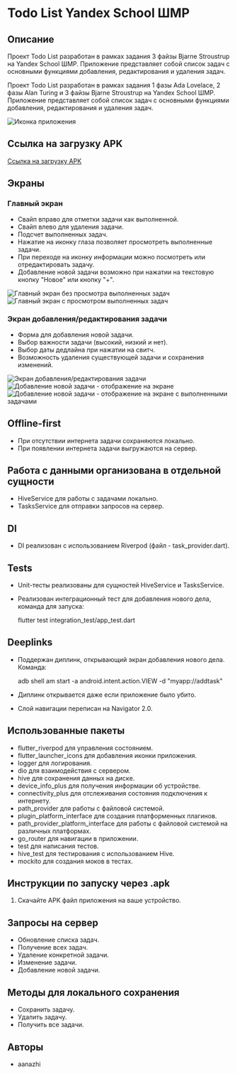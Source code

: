 # Todo List Yandex School ШМР

## Описание
Проект Todo List разработан в рамках задания 3 файзы Bjarne Stroustrup на Yandex School ШМР. Приложение представляет собой список задач с основными функциями добавления, редактирования и удаления задач.

Проект Todo List разработан в рамках задания 1 фазы Ada Lovelace, 2 фазы Alan Turing и 3 файзы Bjarne Stroustrup на Yandex School ШМР. Приложение представляет собой список задач с основными функциями добавления, редактирования и удаления задач.


![Иконка приложения](images/app_icon.png)


## Ссылка на загрузку APK
[Ссылка на загрузку APK](https://drive.google.com/drive/folders/1hYPP6himZ4ATtqFptFuLJqauGp4bg3lD?usp=sharing)

## Экраны

### Главный экран
- Свайп вправо для отметки задачи как выполненной.
- Свайп влево для удаления задачи.
- Подсчет выполненных задач.
- Нажатие на иконку глаза позволяет просмотреть выполненные задачи.
- При переходе на иконку информации можно посмотреть или отредактировать задачу.
- Добавление новой задачи возможно при нажатии на текстовую кнопку "Новое" или кнопку "+".

![Главный экран без просмотра выполненных задач](images/image_5.png)
![Главный экран с просмотром выполненных задач](images/image_6.png)

### Экран добавления/редактирования задачи
- Форма для добавления новой задачи.
- Выбор важности задачи (высокий, низкий и нет).
- Выбор даты дедлайна при нажатии на свитч.
- Возможность удаления существующей задачи и сохранения изменений.

![Экран добавления/редактирования задачи](images/image_4.png)
![Добавление новой задачи - отображение на экране](images/image_8.png)
![Добавление новой задачи - отображение на экране с выполненными задачами](images/image_7.png)

## Offline-first
- При отсутствии интернета задачи сохраняются локально.
- При появлении интернета задачи выгружаются на сервер.

## Работа с данными организована в отдельной сущности
- HiveService для работы с задачами локально.
- TasksService для отправки запросов на сервер.

## DI
- DI реализован с использованием Riverpod (файл - task_provider.dart).

## Tests
- Unit-тесты реализованы для сущностей HiveService и TasksService.
- Реализован интеграционный тест для добавления нового дела, команда для запуска: 
  
  flutter test integration_test/app_test.dart
  
## Deeplinks
- Поддержан диплинк, открывающий экран добавления нового дела. Команда:
  
  adb shell am start -a android.intent.action.VIEW -d "myapp://addtask"
  
- Диплинк открывается даже если приложение было убито.
- Слой навигации переписан на Navigator 2.0.

## Использованные пакеты
- flutter_riverpod для управления состоянием.
- flutter_launcher_icons для добавления иконки приложения.
- logger для логирования.
- dio для взаимодействия с сервером.
- hive для сохранения данных на диске.
- device_info_plus для получения информации об устройстве.
- connectivity_plus для отслеживания состояния подключения к интернету.
- path_provider для работы с файловой системой.
- plugin_platform_interface для создания платформенных плагинов.
- path_provider_platform_interface для работы с файловой системой на различных платформах.
- go_router для навигации в приложении.
- test для написания тестов.
- hive_test для тестирования с использованием Hive.
- mockito для создания моков в тестах.

## Инструкции по запуску через .apk
1. Скачайте APK файл приложения на ваше устройство.

## Запросы на сервер
- Обновление списка задач.
- Получение всех задач.
- Удаление конкретной задачи.
- Изменение задачи.
- Добавление новой задачи.

## Методы для локального сохранения
- Сохранить задачу.
- Удалить задачу.
- Получить все задачи.

## Авторы
- aanazhi
